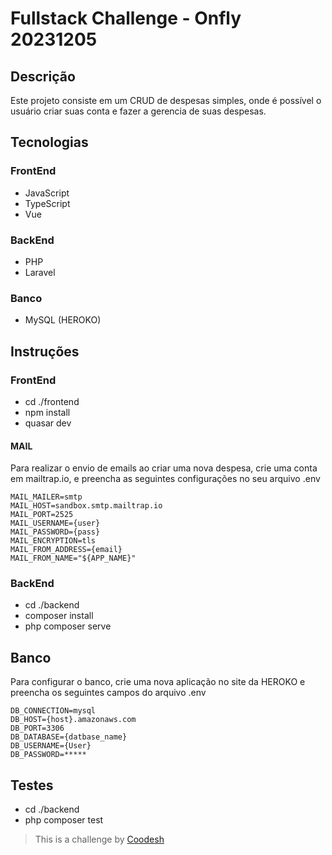 # Fullstack Challenge - Onfly 20231205

## Descrição

Este projeto consiste em um CRUD de despesas simples, onde é possível o usuário criar suas conta e fazer a gerencia de suas despesas.

## Tecnologias

### FrontEnd

- JavaScript
- TypeScript
- Vue

### BackEnd

- PHP
- Laravel

### Banco

- MySQL (HEROKO)

## Instruções

### FrontEnd

- cd ./frontend
- npm install
- quasar dev

#### MAIL

Para realizar o envio de emails ao criar uma nova despesa, crie uma conta em mailtrap.io, e preencha as seguintes configurações no seu arquivo .env

```
MAIL_MAILER=smtp
MAIL_HOST=sandbox.smtp.mailtrap.io
MAIL_PORT=2525
MAIL_USERNAME={user}
MAIL_PASSWORD={pass}
MAIL_ENCRYPTION=tls
MAIL_FROM_ADDRESS={email}
MAIL_FROM_NAME="${APP_NAME}"
```

### BackEnd

- cd ./backend
- composer install
- php composer serve

## Banco

Para configurar o banco, crie uma nova aplicação no site da HEROKO e preencha os seguintes campos do arquivo .env

```
DB_CONNECTION=mysql
DB_HOST={host}.amazonaws.com
DB_PORT=3306
DB_DATABASE={datbase_name}
DB_USERNAME={User}
DB_PASSWORD=*****
```

## Testes

- cd ./backend
- php composer test

>  This is a challenge by [Coodesh](https://coodesh.com/)
